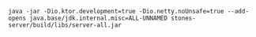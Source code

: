 
`java -jar -Dio.ktor.development=true -Dio.netty.noUnsafe=true --add-opens java.base/jdk.internal.misc=ALL-UNNAMED stones-server/build/libs/server-all.jar`
